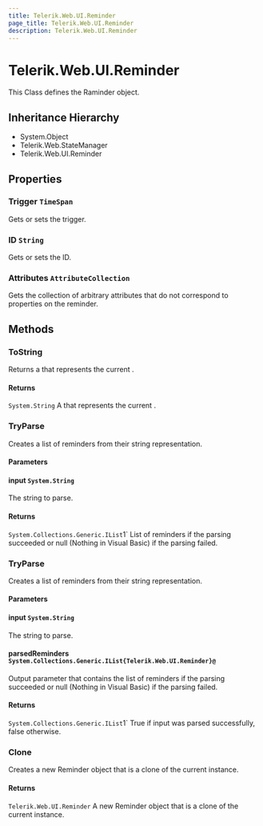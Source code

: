 ```yaml
---
title: Telerik.Web.UI.Reminder
page_title: Telerik.Web.UI.Reminder
description: Telerik.Web.UI.Reminder
---
```


# Telerik.Web.UI.Reminder

This Class defines the Raminder object.

## Inheritance Hierarchy

* System.Object
* Telerik.Web.StateManager
* Telerik.Web.UI.Reminder

## Properties

###  Trigger `TimeSpan`

Gets or sets the trigger.

###  ID `String`

Gets or sets the ID.

###  Attributes `AttributeCollection`

Gets the collection of arbitrary attributes that do not correspond to properties on the reminder.

## Methods

###  ToString

Returns a  that represents the current
            .

#### Returns

`System.String` A  that represents the current .

###  TryParse

Creates a list of reminders from their string representation.

#### Parameters

#### input `System.String`

The string to parse.

#### Returns

`System.Collections.Generic.IList`1` List of reminders if the parsing succeeded or null (Nothing in Visual Basic) if the parsing failed.

###  TryParse

Creates a list of reminders from their string representation.

#### Parameters

#### input `System.String`

The string to parse.

#### parsedReminders `System.Collections.Generic.IList{Telerik.Web.UI.Reminder}@`

Output parameter that contains the list of reminders if the
            parsing succeeded or null (Nothing in Visual Basic) if the parsing failed.

#### Returns

`System.Collections.Generic.IList`1` True if input was parsed successfully, false otherwise.

###  Clone

Creates a new Reminder object that is a clone of the current instance.

#### Returns

`Telerik.Web.UI.Reminder` A new Reminder object that is a clone of the current instance.

